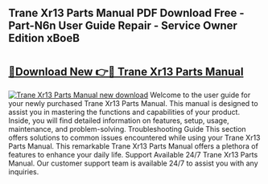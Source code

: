 ## Trane Xr13 Parts Manual PDF Download Free - Part-N6n User Guide Repair - Service Owner Edition xBoeB

# <h2><a href="http://bc74990.oget.top/?id=Trane+Xr13+Parts+Manual">🔗Download New 👉🔴 Trane Xr13 Parts Manual</a></h2>

[![Trane Xr13 Parts Manual new download](https://i.imgur.com/5g1atiW.png)](http://bc74990.oget.top/?id=Trane+Xr13+Parts+Manual)
Welcome to the user guide for your newly purchased Trane Xr13 Parts Manual. This manual is designed to assist you in mastering the functions and capabilities of your product. Inside, you will find detailed information on features, setup, usage, maintenance, and problem-solving. Troubleshooting Guide This section offers solutions to common issues encountered while using your Trane Xr13 Parts Manual. This remarkable Trane Xr13 Parts Manual offers a plethora of features to enhance your daily life. Support Available 24/7 Trane Xr13 Parts Manual. Our customer support team is available 24/7 to assist you with any inquiries.
